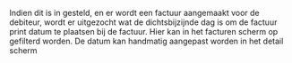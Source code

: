 Indien dit is in gesteld, en er wordt een factuur aangemaakt voor de debiteur, wordt er uitgezocht wat de dichtsbijzijnde dag is om de factuur print datum te plaatsen bij de factuur. Hier kan in het facturen scherm op gefilterd worden. De datum kan handmatig aangepast worden in het detail scherm